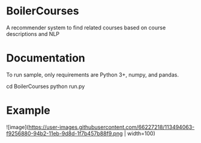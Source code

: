 # BoilerCourses
A recommender system to find related courses based on course descriptions and NLP

# Documentation
To run sample, only requirements are Python 3+, numpy, and pandas.

cd BoilerCourses
python run.py

# Example
![image](https://user-images.githubusercontent.com/66227218/113494063-f9256880-94b2-11eb-9d8d-1f7b457b88f9.png | width=100)

